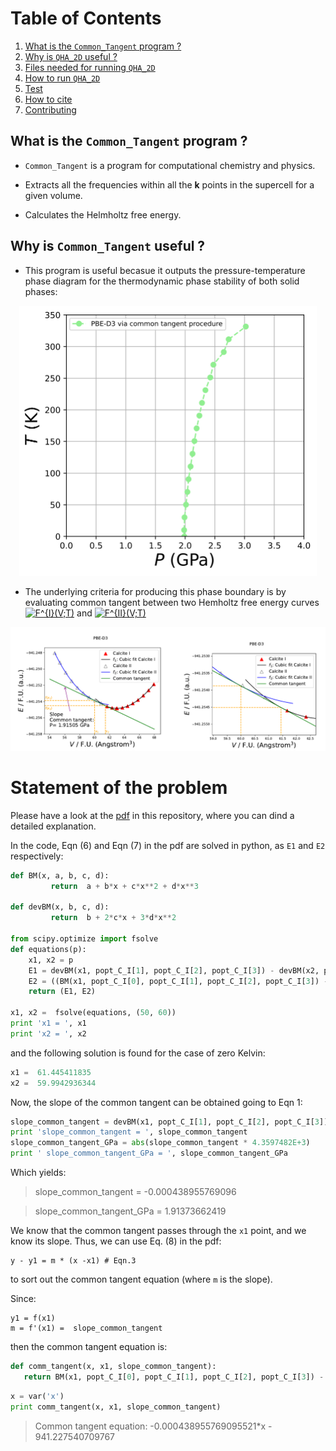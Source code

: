#

# Table of Contents

<!-- - [What is the QHA program ?](#WhatisQHA)
- [What is the quasi-harmonic approximation ?](#Whatisquasi) -->
1. [What is the `Common_Tangent` program ?](#example)
4. [Why is `QHA_2D` useful ?](#example4)
5. [Files needed for running `QHA_2D`](#example5)
6. [How to run `QHA_2D`](#example6)
7. [Test](#example7)
8. [How to cite](#example8)
9. [Contributing](#example9)


<a name="example"></a>
## What is the `Common_Tangent` program ?

* `Common_Tangent` is a program for computational chemistry and physics.

* Extracts all the frequencies within all the **k** points in the supercell for a given volume.

* Calculates the Helmholtz free energy.

<a name="example2"></a>
## Why is `Common_Tangent` useful ?

* This program is useful becasue it outputs the pressure-temperature phase diagram for the thermodynamic phase stability of both solid phases:

<!--<img  align="center" src="https://github.com/DavidCdeB/QHA_2D/blob/master/Images_for_README_md/PT_phase_Boundary_edit.png" width="256" height="256" title="Github Logo"> -->

<p align="center">
  <img width="476.64883" height="432.45349" src="https://github.com/DavidCdeB/Common_Tangent/blob/master/TEST/calcite_I_and_II_phase_boundary.svg">
</p>

* The underlying criteria for producing this phase boundary is
by evaluating common tangent between two Hemholtz free energy curves
<a href="https://www.codecogs.com/eqnedit.php?latex=F^{I}(V;T)" target="_blank"><img src="https://latex.codecogs.com/gif.latex?F^{I}(V;T)" title="F^{I}(V;T)" /></a> and <a href="https://www.codecogs.com/eqnedit.php?latex=F^{II}(V;T)" target="_blank"><img src="https://latex.codecogs.com/gif.latex?F^{II}(V;T)" title="F^{II}(V;T)" /></a>

<p align="center">
  <img src="https://github.com/DavidCdeB/Common_Tangent/blob/master/Images_for_README_md/common_tangent_presentatione.png">
</p>


# Statement of the problem

Please have a look at the [pdf](https://github.com/DavidCdeB/Common_Tangent/blob/master/TEST/example_image/lab_report_1.pdf) in this repository, where you can dind a detailed explanation.

<!--
As a brief summary:

Say we have two curves `f1(x)` and `f2(x)`:

the slope of the common tangent can be obtained as:

```slope of common tangent = (f1(x1) - f2(x2)) / (x1 - x2) = f1'(x1) = f2'(x2)```

```python
s = "Python syntax highlighting"
print s
```


So that in the end we have a system of 2 equations with 2 unknowns:

```
f1'(x1) = f2'(x2) # Eqn. 1
(f1(x1) - f2(x2)) / (x1 - x2) = f1'(x1) # Eqn. 2
```
We would have to solve this system of 2 non-linear equations and 2 unknowns.

The 1st answer in the following link solves this on Mathematica, for the case of `f(x)` and `g(x)` being quadratic (which is not our case):
https://stackoverflow.com/questions/8592200/mathematica-tangent-of-two-curves -->

In the code, Eqn (6) and Eqn (7) in the pdf are solved in python, as
`E1` and `E2` respectively:

```python
def BM(x, a, b, c, d):
         return  a + b*x + c*x**2 + d*x**3

def devBM(x, b, c, d):
         return  b + 2*c*x + 3*d*x**2

from scipy.optimize import fsolve
def equations(p):
    x1, x2 = p
    E1 = devBM(x1, popt_C_I[1], popt_C_I[2], popt_C_I[3]) - devBM(x2, popt_14[1], popt_14[2], popt_14[3])
    E2 = ((BM(x1, popt_C_I[0], popt_C_I[1], popt_C_I[2], popt_C_I[3]) - BM(x2, popt_14[0], popt_14[1], popt_14[2], popt_14[3])) / (x1 - x2)) - devBM(x1, popt_C_I[1], popt_C_I[2], popt_C_I[3])
    return (E1, E2)

x1, x2 =  fsolve(equations, (50, 60))
print 'x1 = ', x1
print 'x2 = ', x2

```

and the following solution is found for the case of zero Kelvin:

```python
x1 =  61.445411835
x2 =  59.9942936344
```
Now, the slope of the common tangent can be obtained going to Eqn 1:

```python
slope_common_tangent = devBM(x1, popt_C_I[1], popt_C_I[2], popt_C_I[3])
print 'slope_common_tangent = ', slope_common_tangent
slope_common_tangent_GPa = abs(slope_common_tangent * 4.3597482E+3)
print ' slope_common_tangent_GPa = ', slope_common_tangent_GPa
```
Which yields:

> slope_common_tangent =  -0.000438955769096

> slope_common_tangent_GPa =  1.91373662419

We know that the common tangent passes through the `x1` point, and we know its slope. Thus, we can use Eq. (8) in the pdf:

    y - y1 = m * (x -x1) # Eqn.3 

to sort out the common tangent equation (where `m` is the slope).

Since:

    y1 = f(x1)
    m = f'(x1) =  slope_common_tangent

then the common tangent equation is:

```python
def comm_tangent(x, x1, slope_common_tangent):
   return BM(x1, popt_C_I[0], popt_C_I[1], popt_C_I[2], popt_C_I[3]) - slope_common_tangent * x1 + slope_common_tangent * x
```
```python
x = var('x')
print comm_tangent(x, x1, slope_common_tangent)
```
> Common tangent equation: -0.000438955769095521*x - 941.227540709767

